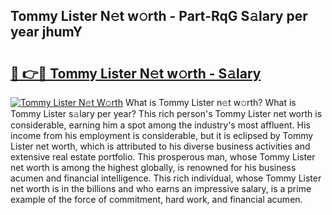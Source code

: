 ## Tommy Lister N𝚎t w𝚘rth - Part-RqG S𝚊lary per year jhumY

# <h2><a href="http://gc0ps7b.nevu.top/?p=Tommy+Lister">🔗 👉🔴 Tommy Lister N𝚎t w𝚘rth - S𝚊lary</a></h2>

[![Tommy Lister N𝚎t W𝚘rth](https://i.imgur.com/Oavwk0R.jpeg)](http://gc0ps7b.nevu.top/?p=Tommy+Lister)
What is Tommy Lister n𝚎t w𝚘rth? What is Tommy Lister s𝚊lary per year?
This rich person's Tommy Lister net worth is considerable, earning him a spot among the industry's most affluent. His income from his employment is considerable, but it is eclipsed by Tommy Lister net worth, which is attributed to his diverse business activities and extensive real estate portfolio. This prosperous man, whose Tommy Lister net worth is among the highest globally, is renowned for his business acumen and financial intelligence. This rich individual, whose Tommy Lister net worth is in the billions and who earns an impressive salary, is a prime example of the force of commitment, hard work, and financial acumen.
